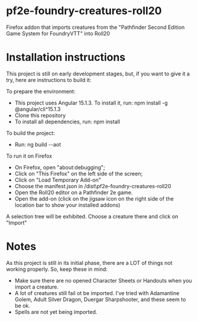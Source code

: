 # pf2e-foundry-creatures-roll20
Firefox addon that imports creatures from the "Pathfinder Second Edition Game System for FoundryVTT" into Roll20


# Installation instructions

This project is still on early development stages, but, if you want to give it a try, here are instructions to build it:

To prepare the environment:

- This project uses Angular 15.1.3. To install it, run: npm install -g @angular/cli^15.1.3
- Clone this repository
- To install all dependencies, run: npm install

To build the project:

- Run: ng build --aot

To run it on Firefox
- On Firefox, open "about:debugging";
- Click on "This Firefox" on the left side of the screen;
- Click on "Load Temporary Add-on"
- Choose the manifest.json in <your local project folder>/dist\pf2e-foundry-creatures-roll20
- Open the Roll20 editor on a Pathfinder 2e game.
- Open the add-on (click on the jigsaw icon on the right side of the location bar to show your installed addons)
  
A selection tree will be exhibited. Choose a creature there and click on "Import"
  
# Notes
 
As this project is still in its initial phase, there are a LOT of things not working properly. So, keep these in mind:
  
  - Make sure there are no opened Character Sheets or Handouts when you import a creature.
  - A lot of creatures still fail ot be imported. I've tried with Adamantine Golem, Adult Silver Dragon, Duergar Sharpshooter, and these seem to be ok.
  - Spells are not yet being imported.
